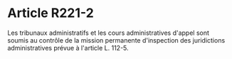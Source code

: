 # Article R221-2

Les tribunaux administratifs et les cours administratives d'appel sont soumis au contrôle de la mission permanente d'inspection des juridictions administratives prévue à l'article L. 112-5.
